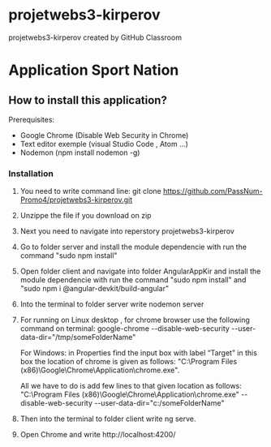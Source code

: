# projetwebs3-kirperov
projetwebs3-kirperov created by GitHub Classroom

# Application Sport Nation


## How to install this application?


Prerequisites:
* Google Chrome (Disable Web Security in Chrome)
* Text editor exemple (visual Studio Code , Atom ...)
* Nodemon (npm install nodemon -g)

### Installation

1. You need to write command line: git clone https://github.com/PassNum-Promo4/projetwebs3-kirperov.git
2. Unzippe the file if you download on zip
3. Next you need to navigate into reperstory projetwebs3-kirperov
4. Go to folder server and install the module dependencie with run the command "sudo npm install"
5. Open folder client and navigate into folder AngularAppKir and install the module dependencie with run the command "sudo npm install" and "sudo npm i @angular-devkit/build-angular"
6. Into the terminal to folder server write nodemon server 
7. For running on Linux desktop , for chrome browser use the following command on terminal: google-chrome --disable-web-security --user-data-dir="/tmp/someFolderName"
 
   For Windows:  in Properties find the input box with label “Target” in this box the location of chrome is given as follows: "C:\Program Files (x86)\Google\Chrome\Application\chrome.exe".
   
   All we have to do is add few lines to that given location as follows: "C:\Program Files (x86)\Google\Chrome\Application\chrome.exe" --disable-web-security --user-data-dir="c:/someFolderName"
  
8. Then into the terminal to folder client write ng serve.
9. Open Chrome and write http://localhost:4200/
